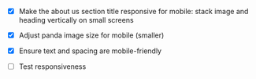 - [x] Make the about us section title responsive for mobile: stack image and heading vertically on small screens
- [x] Adjust panda image size for mobile (smaller)
- [x] Ensure text and spacing are mobile-friendly
- [ ] Test responsiveness

